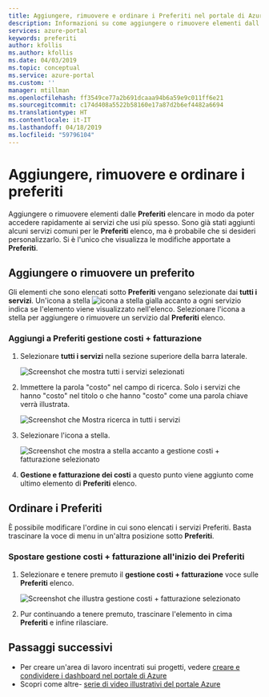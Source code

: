 ```yaml
---
title: Aggiungere, rimuovere e ordinare i Preferiti nel portale di Azure | Microsoft Docs
description: Informazioni su come aggiungere o rimuovere elementi dall'elenco Preferiti e di eseguire l'ordinamento degli elementi
services: azure-portal
keywords: preferiti
author: kfollis
ms.author: kfollis
ms.date: 04/03/2019
ms.topic: conceptual
ms.service: azure-portal
ms.custom: ''
manager: mtillman
ms.openlocfilehash: ff3549ce77a2b691dcaaa94b6a59e9c011ff6e21
ms.sourcegitcommit: c174d408a5522b58160e17a87d2b6ef4482a6694
ms.translationtype: HT
ms.contentlocale: it-IT
ms.lasthandoff: 04/18/2019
ms.locfileid: "59796104"
---
```

# <a name="add-remove-and-sort-favorites"></a>Aggiungere, rimuovere e ordinare i preferiti

Aggiungere o rimuovere elementi dalle **Preferiti** elencare in modo da poter accedere rapidamente ai servizi che usi più spesso. Sono già stati aggiunti alcuni servizi comuni per le **Preferiti** elenco, ma è probabile che si desideri personalizzarlo. Si è l'unico che visualizza le modifiche apportate a **Preferiti**.

## <a name="add-or-remove-a-favorite"></a>Aggiungere o rimuovere un preferito

Gli elementi che sono elencati sotto **Preferiti** vengano selezionate dai **tutti i servizi**. Un'icona a stella ![icona a stella gialla](./media/azure-portal-add-remove-sort-favorites/azure-portal-favorites-star.png) accanto a ogni servizio indica se l'elemento viene visualizzato nell'elenco. Selezionare l'icona a stella per aggiungere o rimuovere un servizio dal **Preferiti** elenco.

### <a name="add-cost-management--billing-to-favorites"></a>Aggiungi a Preferiti gestione costi + fatturazione

1. Selezionare **tutti i servizi** nella sezione superiore della barra laterale.

    ![Screenshot che mostra tutti i servizi selezionati](./media/azure-portal-add-remove-sort-favorites/azure-portal-favorites-all-services.png)

1. Immettere la parola "costo" nel campo di ricerca. Solo i servizi che hanno "costo" nel titolo o che hanno "costo" come una parola chiave verrà illustrata.

   ![Screenshot che Mostra ricerca in tutti i servizi](./media/azure-portal-add-remove-sort-favorites/azure-portal-favorites-search.png)

1. Selezionare l'icona a stella.

   ![Screenshot che mostra a stella accanto a gestione costi + fatturazione selezionato](./media/azure-portal-add-remove-sort-favorites/azure-portal-favorites-add.png)

1. **Gestione e fatturazione dei costi** a questo punto viene aggiunto come ultimo elemento di **Preferiti** elenco.

## <a name="sort-favorites"></a>Ordinare i Preferiti

È possibile modificare l'ordine in cui sono elencati i servizi Preferiti. Basta trascinare la voce di menu in un'altra posizione sotto **Preferiti**.

### <a name="move-cost-management--billing-to-the-top-of-favorites"></a>Spostare gestione costi + fatturazione all'inizio dei Preferiti

1. Selezionare e tenere premuto il **gestione costi + fatturazione** voce sulle **Preferiti** elenco.

   ![Screenshot che illustra gestione costi + fatturazione selezionato](./media/azure-portal-add-remove-sort-favorites/azure-portal-favorites-sort.png)

1. Pur continuando a tenere premuto, trascinare l'elemento in cima **Preferiti** e infine rilasciare.

## <a name="next-steps"></a>Passaggi successivi

* Per creare un'area di lavoro incentrati sui progetti, vedere [creare e condividere i dashboard nel portale di Azure](../azure-portal/azure-portal-dashboards.md)
* Scopri come altre- [serie di video illustrativi del portale Azure](https://www.youtube.com/playlist?list=PLLasX02E8BPBKgXP4oflOL29TtqTzwhxR)